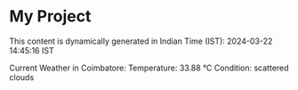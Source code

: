 # My Project

This content is dynamically generated in Indian Time (IST): 2024-03-22 14:45:16 IST


Current Weather in Coimbatore:
Temperature: 33.88 °C
Condition: scattered clouds
